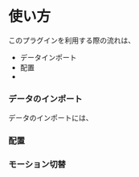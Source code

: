 # 使い方

このプラグインを利用する際の流れは、
 - データインポート
 - 配置
 - 

### データのインポート

データのインポートには、


### 配置

### モーション切替


